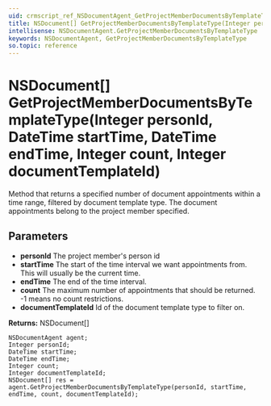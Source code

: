 ```yaml
---
uid: crmscript_ref_NSDocumentAgent_GetProjectMemberDocumentsByTemplateType
title: NSDocument[] GetProjectMemberDocumentsByTemplateType(Integer personId, DateTime startTime, DateTime endTime, Integer count, Integer documentTemplateId)
intellisense: NSDocumentAgent.GetProjectMemberDocumentsByTemplateType
keywords: NSDocumentAgent, GetProjectMemberDocumentsByTemplateType
so.topic: reference
---
```


# NSDocument[] GetProjectMemberDocumentsByTemplateType(Integer personId, DateTime startTime, DateTime endTime, Integer count, Integer documentTemplateId)

Method that returns a specified number of document appointments within a time range, filtered by document template type. The document appointments belong to the project member specified.

## Parameters

* **personId** The project member's person id
* **startTime** The start of the time interval we want appointments from. This will usually be the current time.
* **endTime** The end of the time interval.
* **count** The maximum number of appointments that should be returned. -1 means no count restrictions.
* **documentTemplateId** Id of the document template type to filter on.

**Returns:** NSDocument[]

```crmscript
NSDocumentAgent agent;
Integer personId;
DateTime startTime;
DateTime endTime;
Integer count;
Integer documentTemplateId;
NSDocument[] res = agent.GetProjectMemberDocumentsByTemplateType(personId, startTime, endTime, count, documentTemplateId);
```

